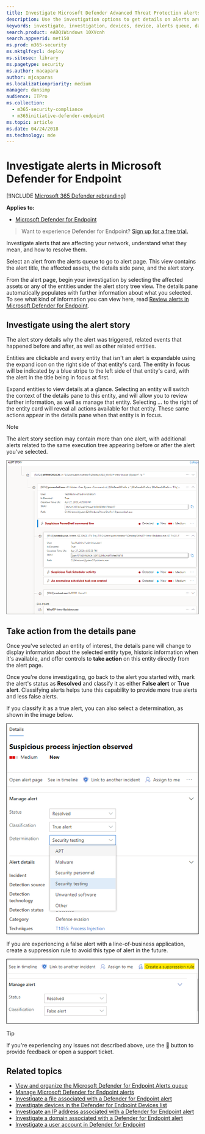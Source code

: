 ```yaml
---
title: Investigate Microsoft Defender Advanced Threat Protection alerts
description: Use the investigation options to get details on alerts are affecting your network, what they mean, and how to resolve them.
keywords: investigate, investigation, devices, device, alerts queue, dashboard, IP address, file, submit, submissions, deep analysis, timeline, search, domain, URL, IP
search.product: eADQiWindows 10XVcnh
search.appverid: met150
ms.prod: m365-security
ms.mktglfcycl: deploy
ms.sitesec: library
ms.pagetype: security
ms.author: macapara
author: mjcaparas
ms.localizationpriority: medium
manager: dansimp
audience: ITPro
ms.collection: 
  - m365-security-compliance
  - m365initiative-defender-endpoint
ms.topic: article
ms.date: 04/24/2018
ms.technology: mde
---
```


# Investigate alerts in Microsoft Defender for Endpoint

[!INCLUDE [Microsoft 365 Defender rebranding](../../includes/microsoft-defender.md)]


**Applies to:**

- [Microsoft Defender for Endpoint](https://go.microsoft.com/fwlink/?linkid=2154037)



>Want to experience Defender for Endpoint? [Sign up for a free trial.](https://www.microsoft.com/microsoft-365/windows/microsoft-defender-atp?ocid=docs-wdatp-investigatealerts-abovefoldlink) 

Investigate alerts that are affecting your network, understand what they mean, and how to resolve them.

Select an alert from the alerts queue to go to alert page. This view contains the alert title, the affected assets, the details side pane, and the alert story.

From the alert page, begin your investigation by selecting the affected assets or any of the entities under the alert story tree view. The details pane automatically populates with further information about what you selected. To see what kind of information you can view here, read [Review alerts in Microsoft Defender for Endpoint](https://docs.microsoft.com/windows/security/threat-protection/microsoft-defender-atp/review-alerts).

## Investigate using the alert story

The alert story details why the alert was triggered, related events that happened before and after, as well as other related entities.

Entities are clickable and every entity that isn't an alert is expandable using the expand icon on the right side of that entity's card. The entity in focus will be indicated by a blue stripe to the left side of that entity's card, with the alert in the title being in focus at first.

Expand entities to view details at a glance. Selecting an entity will switch the context of the details pane to this entity, and will allow you to review further information, as well as manage that entity. Selecting *...* to the right of the entity card will reveal all actions available for that entity. These same actions appear in the details pane when that entity is in focus.

> [!NOTE]
> The alert story section may contain more than one alert, with additional alerts related to the same execution tree appearing before or after the alert you've selected.

![An example of an alert story with an alert in focus and some expanded cards](images/alert-story-tree.png)

## Take action from the details pane

Once you've selected an entity of interest, the details pane will change to display information about the selected entity type, historic information when it's available, and offer controls to **take action** on this entity directly from the alert page.

Once you're done investigating, go back to the alert you started with, mark the alert's status as **Resolved** and classify it as either **False alert** or **True alert**. Classifying alerts helps tune this capability to provide more true alerts and less false alerts.

If you classify it as a true alert, you can also select a determination, as shown in the image below.

![A snippet of the details pane with a resolved alert and the determination drop-down expanded](images/alert-details-resolved-true.png)

If you are experiencing a false alert with a line-of-business application, create a suppression rule to avoid this type of alert in the future.

![actions and classification in the details pane with the suppression rule highlighted](images/alert-false-suppression-rule.png)

> [!TIP]
> If you're experiencing any issues not described above, use the 🙂 button to provide feedback or open a support ticket.


## Related topics
- [View and organize the Microsoft Defender for Endpoint Alerts queue](alerts-queue.md)
- [Manage Microsoft Defender for Endpoint alerts](manage-alerts.md)
- [Investigate a file associated with a Defender for Endpoint alert](investigate-files.md)
- [Investigate devices in the Defender for Endpoint Devices list](investigate-machines.md)
- [Investigate an IP address associated with a Defender for Endpoint alert](investigate-ip.md)
- [Investigate a domain associated with a Defender for Endpoint alert](investigate-domain.md)
- [Investigate a user account in Defender for Endpoint](investigate-user.md)



